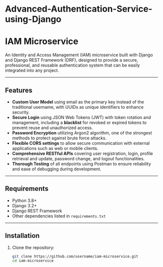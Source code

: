 ﻿# Advanced-Authentication-Service-using-Django

# IAM Microservice

An Identity and Access Management (IAM) microservice built with Django and Django REST Framework (DRF), designed to provide a secure, professional, and reusable authentication system that can be easily integrated into any project.

---

## Features

- **Custom User Model** using email as the primary key instead of the traditional username, with UUIDs as unique identifiers to enhance security.
- **Secure Login** using JSON Web Tokens (JWT) with token rotation and management, including a **blacklist** for revoked or expired tokens to prevent reuse and unauthorized access.
- **Password Encryption** utilizing Argon2 algorithm, one of the strongest methods to protect against brute force attacks.
- **Flexible CORS settings** to allow secure communication with external applications such as web or mobile clients.
- **Comprehensive RESTful APIs** covering user registration, login, profile retrieval and update, password change, and logout functionalities.
- **Thorough Testing** of all endpoints using Postman to ensure reliability and ease of debugging during development.

---

## Requirements

- Python 3.8+
- Django 3.2+
- Django REST Framework
- Other dependencies listed in `requirements.txt`

---

## Installation

1. Clone the repository:
   ```bash
   git clone https://github.com/username/iam-microservice.git
   cd iam-microservice
